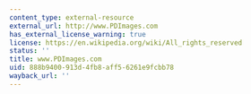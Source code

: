 ```yaml
---
content_type: external-resource
external_url: http://www.PDImages.com
has_external_license_warning: true
license: https://en.wikipedia.org/wiki/All_rights_reserved
status: ''
title: www.PDImages.com
uid: 888b9400-913d-4fb8-aff5-6261e9fcbb78
wayback_url: ''
---
```


